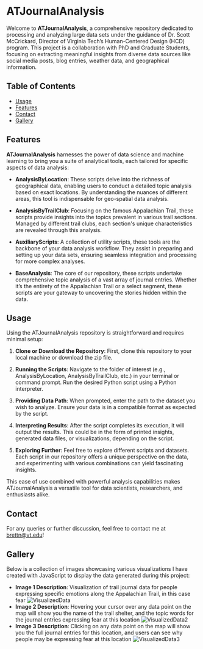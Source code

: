 # ATJournalAnalysis

Welcome to **ATJournalAnalysis**, a comprehensive repository dedicated to processing and analyzing large data sets under the guidance of Dr. Scott McCrickard, Director of Virginia Tech’s Human-Centered Design (HCD) program. This project is a collaboration with PhD and Graduate Students, focusing on extracting meaningful insights from diverse data sources like social media posts, blog entries, weather data, and geographical information.

## Table of Contents

- [Usage](#usage)
- [Features](#features)
- [Contact](#contact)
- [Gallery](#gallery)

## Features

**ATJournalAnalysis** harnesses the power of data science and machine learning to bring you a suite of analytical tools, each tailored for specific aspects of data analysis:

- **AnalysisByLocation**: These scripts delve into the richness of geographical data, enabling users to conduct a detailed topic analysis based on exact locations. By understanding the nuances of different areas, this tool is indispensable for geo-spatial data analysis.

- **AnalysisByTrailClub**: Focusing on the famous Appalachian Trail, these scripts provide insights into the topics prevalent in various trail sections. Managed by different trail clubs, each section's unique characteristics are revealed through this analysis.

- **AuxiliaryScripts**: A collection of utility scripts, these tools are the backbone of your data analysis workflow. They assist in preparing and setting up your data sets, ensuring seamless integration and processing for more complex analyses.

- **BaseAnalysis**: The core of our repository, these scripts undertake comprehensive topic analysis of a vast array of journal entries. Whether it’s the entirety of the Appalachian Trail or a select segment, these scripts are your gateway to uncovering the stories hidden within the data.

## Usage

Using the ATJournalAnalysis repository is straightforward and requires minimal setup:

1. **Clone or Download the Repository**: First, clone this repository to your local machine or download the zip file.

2. **Running the Scripts**: Navigate to the folder of interest (e.g., AnalysisByLocation, AnalysisByTrailClub, etc.) in your terminal or command prompt. Run the desired Python script using a Python interpreter.

3. **Providing Data Path**: When prompted, enter the path to the dataset you wish to analyze. Ensure your data is in a compatible format as expected by the script.

4. **Interpreting Results**: After the script completes its execution, it will output the results. This could be in the form of printed insights, generated data files, or visualizations, depending on the script.

5. **Exploring Further**: Feel free to explore different scripts and datasets. Each script in our repository offers a unique perspective on the data, and experimenting with various combinations can yield fascinating insights.

This ease of use combined with powerful analysis capabilities makes ATJournalAnalysis a versatile tool for data scientists, researchers, and enthusiasts alike.

## Contact

For any queries or further discussion, feel free to contact me at brettn@vt.edu!

## Gallery

Below is a collection of images showcasing various visualizations I have created with JavaScript to display the data generated during this project:

- **Image 1 Description**: Visualization of trail journal data for people expressing specific emotions along the Appalachian Trail, in this case fear
![VisualizedData](https://github.com/Brett-N/ATJournalAnalysis/assets/150493078/62755512-b4c6-49b9-8343-2beb38a50f90)
- **Image 2 Description**: Hovering your cursor over any data point on the map will show you the name of the trail shelter, and the topic words for the journal entries expressing fear at this location
![VisualizedData2](https://github.com/Brett-N/ATJournalAnalysis/assets/150493078/2b058482-f89c-4e75-be3c-3a402b39c4e9)
- **Image 3 Description**: Clicking on any data point on the map will show you the full journal entries for this location, and users can see why people may be expressing fear at this location
![VisualizedData3](https://github.com/Brett-N/ATJournalAnalysis/assets/150493078/0a8e40a7-bff6-4067-8411-62c93e697339)
